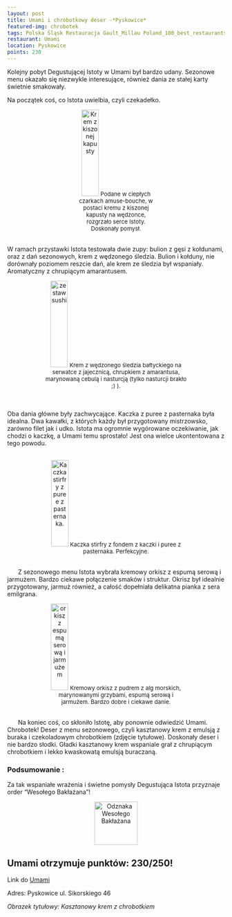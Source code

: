 ```yaml
---
layout: post
title: Umami i chrobotkowy deser -*Pyskowice*
featured-img: chrobotek
tags: Polska Śląsk Restauracja Gault_Millau Poland_100_best_restaurants
restaurant: Umami
location: Pyskowice
points: 230
---
```

Kolejny pobyt Degustującej Istoty w Umami był bardzo udany.
Sezonowe menu okazało się niezwykle interesujące, również dania ze stałej karty świetnie smakowały.

Na początek coś, co Istota uwielbia, czyli czekadełko.

<center><div style="width:35%">
  <img src="{{site.img_url}}/img/assets/img/posts/krem_z_kapusty.jpg" alt="Krem z kiszonej kapusty" height="200px" width="40px" />
  <font size="2">
      Podane w ciepłych czarkach amuse-bouche, w postaci kremu z kiszonej kapusty na wędzonce, rozgrzało serce Istoty. Doskonały pomysł.
  </font>
</div></center>
<br />

W ramach przystawki Istota testowała dwie zupy: bulion z gęsi z kołdunami,
 oraz z dań sezonowych, krem z wędzonego śledzia. Bulion i kołduny, nie dorównały poziomem reszcie dań,
  ale krem ze śledzia był wspaniały. Aromatyczny z chrupiącym amarantusem.
<center><div style="width:65%">
  <img src="{{site.img_url}}/img/assets/img/posts/krem_ze_sledzia.jpg" alt="zestaw sushi" height="200px" width="40px" />

  <font size="2">
Krem z wędzonego śledzia bałtyckiego na serwatce z jajecznicą, chrupkiem z amarantusa, marynowaną cebulą i nasturcją (tylko nasturcji brakło ;) ).
  </font>
</div></center>
<br />&ensp;&ensp;&ensp;

Oba dania główne były zachwycające. Kaczka z puree z pasternaka była idealna.
Dwa kawałki, z których każdy był przygotowany mistrzowsko, zarówno filet jak i udko.
Istota ma ogromnie wygórowane oczekiwanie, jak chodzi o kaczkę, a Umami temu sprostało!
 Jest ona wielce ukontentowana z tego powodu.
<br />&ensp;&ensp;&ensp;
<center><div style="width:65%">
  <img src="{{site.img_url}}/img/assets/img/posts/kaczka_umami.jpg" alt="Kaczka stirfry z puree z pasternaka."
   height="200px" width="40px" />
  <font size="2">
  Kaczka stirfry z fondem z kaczki i puree z pasternaka. Perfekcyjne.
  </font>
</div></center>

<br />&ensp;&ensp;&ensp;
Z sezonowego menu Istota wybrała kremowy orkisz z espumą serową i jarmużem.
Bardzo ciekawe połączenie smaków i struktur. Okrisz był idealnie przygotowany, jarmuż również,
 a całość dopełniała delikatna pianka z sera emilgrana.

<center><div style="width:65%">
  <img src="{{site.img_url}}/img/assets/img/posts/orkisz.jpg" alt="orkisz z espumą serową i jarmużem" height="200px"
   width="40px" />
  <font size="2">
   Kremowy orkisz z pudrem z alg morskich, marynowanymi grzybami, espumą serową i jarmużem.
   Bardzo dobre i ciekawe danie.
  </font>
</div></center>

<br />&ensp;&ensp;&ensp;
Na koniec coś, co skłoniło Istotę, aby ponownie odwiedzić Umami.
 Chrobotek! Deser z menu sezonowego, czyli kasztanowy krem z emulsją z buraka i czekoladowym chrobotkiem
  (zdjęcie tytułowe). Doskonały deser i nie bardzo słodki. Gładki kasztanowy krem wspaniale grał z
   chrupiącym chrobotkiem i lekko kwaskowatą emulsją buraczaną.

### Podsumowanie :

Za tak wspaniałe wrażenia i świetne pomysły Degustująca Istota przyznaje order “Wesołego Bakłażana”!
<center><div style="width:30%">
   <img src="{{site.img_url}}/assets/img/odznaka.gif" alt="Odznaka Wesołego Bakłażana" height="100" width="auto" />
</div></center>

## Umami otrzymuje punktów: **230/250!**
Link do [Umami]

Adres: Pyskowice
ul. Sikorskiego 46

_Obrazek tytułowy: Kasztanowy krem z chrobotkiem_

[Umami]:http://www.restauracjaumami.pl/
